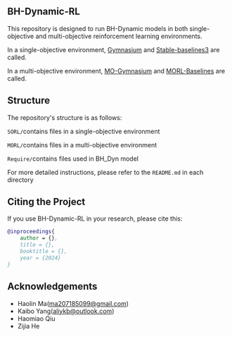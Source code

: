 ## BH-Dynamic-RL

This repository is designed to run BH-Dynamic models in both single-objective and multi-objective reinforcement learning environments.

In a single-objective environment, [Gymnasium](https://github.com/Farama-Foundation/Gymnasium) and [Stable-baselines3](https://github.com/DLR-RM/stable-baselines3) are called.

In a multi-objective environment, [MO-Gymnasium](https://github.com/Farama-Foundation/mo-gymnasium) and [MORL-Baselines](https://github.com/LucasAlegre/morl-baselines) are called.

## Structure

The repository's structure is as follows:

`SORL/`contains files in a single-objective environment

`MORL/`contains files in a multi-objective environment

`Require/`contains files used in BH_Dyn model

For more detailed instructions, please refer to the `README.md` in each directory

## Citing the Project

If you use BH-Dynamic-RL in your research, please cite this:

```bibtex
@inproceedings{
	author = {},
	title = {},
	booktitle = {},
	year = {2024}
}
```

## Acknowledgements

- Haolin Ma(ma207185099@gmail.com)
- Kaibo Yang(aliykb@outlook.com)
- Haomiao Qiu
- Zijia He